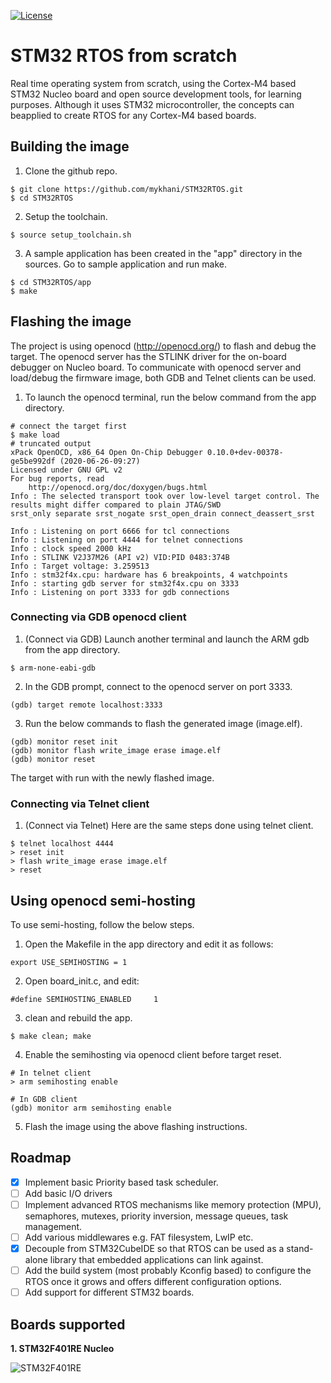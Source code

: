 [![License](https://img.shields.io/badge/License-BSD%203--Clause-blue.svg)](https://opensource.org/licenses/BSD-3-Clause)

# STM32 RTOS from scratch

Real time operating system from scratch, using the Cortex-M4 based STM32 Nucleo board and open source development tools, for learning purposes. Although it uses STM32 microcontroller, the concepts can beapplied to create RTOS for any Cortex-M4 based boards.

## Building the image

1. Clone the github repo.
```
$ git clone https://github.com/mykhani/STM32RTOS.git
$ cd STM32RTOS
```

2. Setup the toolchain.
```
$ source setup_toolchain.sh
```

3. A sample application has been created in the "app" directory in the sources. Go to sample application and run make.
```
$ cd STM32RTOS/app
$ make
```

## Flashing the image

The project is using openocd (http://openocd.org/) to flash and debug the target. The openocd server has the STLINK driver for the on-board debugger on Nucleo board.
To communicate with openocd server and load/debug the firmware image, both GDB and Telnet clients can be used. 

1. To launch the openocd terminal, run the below command from the app directory.
```
# connect the target first
$ make load
# truncated output
xPack OpenOCD, x86_64 Open On-Chip Debugger 0.10.0+dev-00378-ge5be992df (2020-06-26-09:27)
Licensed under GNU GPL v2
For bug reports, read
	http://openocd.org/doc/doxygen/bugs.html
Info : The selected transport took over low-level target control. The results might differ compared to plain JTAG/SWD
srst_only separate srst_nogate srst_open_drain connect_deassert_srst

Info : Listening on port 6666 for tcl connections
Info : Listening on port 4444 for telnet connections
Info : clock speed 2000 kHz
Info : STLINK V2J37M26 (API v2) VID:PID 0483:374B
Info : Target voltage: 3.259513
Info : stm32f4x.cpu: hardware has 6 breakpoints, 4 watchpoints
Info : starting gdb server for stm32f4x.cpu on 3333
Info : Listening on port 3333 for gdb connections
```

### Connecting via GDB openocd client

1. (Connect via GDB) Launch another terminal and launch the ARM gdb from the app directory.
```
$ arm-none-eabi-gdb
```

2. In the GDB prompt, connect to the openocd server on port 3333.
```
(gdb) target remote localhost:3333
```

3. Run the below commands to flash the generated image (image.elf).
```
(gdb) monitor reset init
(gdb) monitor flash write_image erase image.elf
(gdb) monitor reset
```
The target with run with the newly flashed image.

### Connecting via Telnet client

1. (Connect via Telnet) Here are the same steps done using telnet client.
```
$ telnet localhost 4444
> reset init
> flash write_image erase image.elf
> reset
```

## Using openocd semi-hosting
To use semi-hosting, follow the below steps.

1. Open the Makefile in the app directory and edit it as follows:
```
export USE_SEMIHOSTING = 1
```

2. Open board_init.c, and edit:
```
#define SEMIHOSTING_ENABLED     1
```

3. clean and rebuild the app.
```
$ make clean; make
```

4. Enable the semihosting via openocd client before target reset.
```
# In telnet client
> arm semihosting enable

# In GDB client
(gdb) monitor arm semihosting enable
```

5. Flash the image using the above flashing instructions.

## Roadmap
- [x] Implement basic Priority based task scheduler.
- [ ] Add basic I/O drivers
- [ ] Implement advanced RTOS mechanisms like memory protection (MPU), semaphores, mutexes, priority inversion, message queues, task management.
- [ ] Add various middlewares e.g. FAT filesystem, LwIP etc.
- [x] Decouple from STM32CubeIDE so that RTOS can be used as a stand-alone library that embedded applications can link against. 
- [ ] Add the build system (most probably Kconfig based) to configure the RTOS once it grows and offers different configuration options.
- [ ] Add support for different STM32 boards.

## Boards supported

**1. STM32F401RE Nucleo**

![STM32F401RE](https://www.st.com/bin/ecommerce/api/image.PF260000.en.feature-description-include-personalized-no-cpn-large.jpg)
